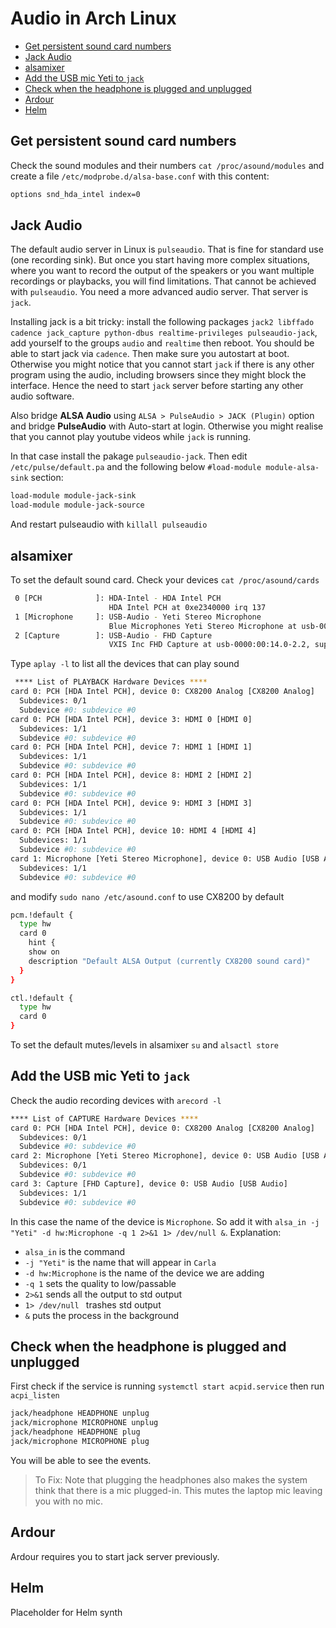 # Audio in Arch Linux


<!-- vim-markdown-toc GFM -->

* [Get persistent sound card numbers](#get-persistent-sound-card-numbers)
* [Jack Audio](#jack-audio)
* [alsamixer](#alsamixer)
* [Add the USB mic Yeti to `jack`](#add-the-usb-mic-yeti-to-jack)
* [Check when the headphone is plugged and unplugged](#check-when-the-headphone-is-plugged-and-unplugged)
* [Ardour](#ardour)
* [Helm](#helm)

<!-- vim-markdown-toc -->

## Get persistent sound card numbers

Check the sound modules and their numbers `cat /proc/asound/modules` and create a file `/etc/modprobe.d/alsa-base.conf` with this content:

```bash
options snd_hda_intel index=0
```


## Jack Audio

The default audio server in Linux is `pulseaudio`. That is fine for standard use (one recording sink). But once you start having more complex situations, where you want to record the output of the speakers or you want multiple recordings or playbacks, you will find limitations. That cannot be achieved with `pulseaudio`. You need a more advanced audio server. That server is `jack`.

Installing jack is a bit tricky: install the following packages `jack2 libffado cadence jack_capture python-dbus realtime-privileges pulseaudio-jack`, add yourself to the groups `audio` and `realtime` then reboot. You should be able to start jack via `cadence`. Then make sure you autostart at boot. Otherwise you might notice that you cannot start `jack` if there is any other program using the audio, including browsers since they might block the interface. Hence the need to start `jack` server before starting any other audio software.

Also bridge **ALSA Audio** using `ALSA > PulseAudio > JACK (Plugin)` option and bridge **PulseAudio** with Auto-start at login. Otherwise you might realise that you cannot play youtube videos while `jack` is running. 
 
In that case install the pakage `pulseaudio-jack`. Then edit `/etc/pulse/default.pa` and the following below `#load-module module-alsa-sink` section:

```bash
load-module module-jack-sink
load-module module-jack-source
```

And restart pulseaudio with `killall pulseaudio`

## alsamixer

To set the default sound card. Check your devices `cat /proc/asound/cards`

```bash
 0 [PCH            ]: HDA-Intel - HDA Intel PCH
                      HDA Intel PCH at 0xe2340000 irq 137
 1 [Microphone     ]: USB-Audio - Yeti Stereo Microphone
                      Blue Microphones Yeti Stereo Microphone at usb-0000:00:14.0-2.3, full speed
 2 [Capture        ]: USB-Audio - FHD Capture
                      VXIS Inc FHD Capture at usb-0000:00:14.0-2.2, super speed
```

Type `aplay -l` to list all the devices that can play sound
 
```bash
 **** List of PLAYBACK Hardware Devices ****
card 0: PCH [HDA Intel PCH], device 0: CX8200 Analog [CX8200 Analog]
  Subdevices: 0/1
  Subdevice #0: subdevice #0
card 0: PCH [HDA Intel PCH], device 3: HDMI 0 [HDMI 0]
  Subdevices: 1/1
  Subdevice #0: subdevice #0
card 0: PCH [HDA Intel PCH], device 7: HDMI 1 [HDMI 1]
  Subdevices: 1/1
  Subdevice #0: subdevice #0
card 0: PCH [HDA Intel PCH], device 8: HDMI 2 [HDMI 2]
  Subdevices: 1/1
  Subdevice #0: subdevice #0
card 0: PCH [HDA Intel PCH], device 9: HDMI 3 [HDMI 3]
  Subdevices: 1/1
  Subdevice #0: subdevice #0
card 0: PCH [HDA Intel PCH], device 10: HDMI 4 [HDMI 4]
  Subdevices: 1/1
  Subdevice #0: subdevice #0
card 1: Microphone [Yeti Stereo Microphone], device 0: USB Audio [USB Audio]
  Subdevices: 1/1
  Subdevice #0: subdevice #0
```
 
and modify `sudo nano /etc/asound.conf` to use CX8200 by default


```bash
pcm.!default {
  type hw
  card 0
    hint {
    show on
    description "Default ALSA Output (currently CX8200 sound card)"
  }
}

ctl.!default {
  type hw
  card 0
}
```


To set the default mutes/levels in alsamixer `su` and `alsactl store`

## Add the USB mic Yeti to `jack`

Check the audio recording devices with `arecord -l`

```bash
**** List of CAPTURE Hardware Devices ****
card 0: PCH [HDA Intel PCH], device 0: CX8200 Analog [CX8200 Analog]
  Subdevices: 0/1
  Subdevice #0: subdevice #0
card 2: Microphone [Yeti Stereo Microphone], device 0: USB Audio [USB Audio]
  Subdevices: 0/1
  Subdevice #0: subdevice #0
card 3: Capture [FHD Capture], device 0: USB Audio [USB Audio]
  Subdevices: 1/1
  Subdevice #0: subdevice #0
```

In this case the name of the device is `Microphone`. So add it with `alsa_in -j "Yeti" -d hw:Microphone -q 1 2>&1 1> /dev/null &`. Explanation:
- `alsa_in` is the command
- `-j "Yeti"` is the name that will appear in `Carla`
- `-d hw:Microphone` is the name of the device we are adding
- `-q 1` sets the quality to low/passable
- `2>&1` sends all the output to std output
- `1> /dev/null ` trashes std output  
- `&` puts the process in the background

## Check when the headphone is plugged and unplugged

First check if the service is running `systemctl start acpid.service` then run `acpi_listen`

```bash
jack/headphone HEADPHONE unplug
jack/microphone MICROPHONE unplug
jack/headphone HEADPHONE plug
jack/microphone MICROPHONE plug
```

You will be able to see the events. 

> To Fix: Note that plugging the headphones also makes the system think that there is a mic plugged-in. This mutes the laptop mic leaving you with no mic.

## Ardour

Ardour requires you to start jack server previously.

## Helm

Placeholder for Helm synth


